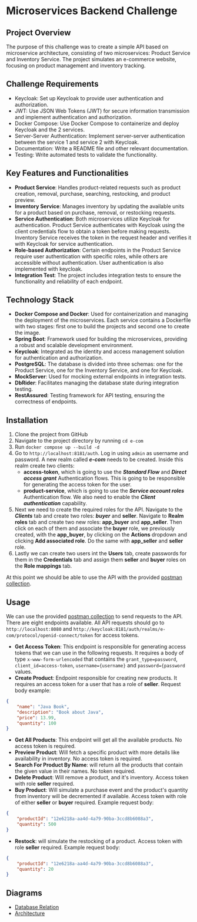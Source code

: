 # Microservices Backend Challenge

## Project Overview

The purpose of this challenge was to create a simple API based on microservice 
architecture, consisting of two microservices: Product Service and Inventory 
Service. The project simulates an e-commerce website, focusing on product management 
and inventory tracking.

## Challenge Requirements

- Keycloak: Set up Keycloak to provide user authentication and authorization.
- JWT: Use JSON Web Tokens (JWT) for secure information transmission and implement authentication and authorization.
- Docker Compose: Use Docker Compose to containerize and deploy Keycloak and the 2 services.
- Server-Server Authentication: Implement server-server authentication between the service 1 and service 2 with Keycloak.
- Documentation: Write a README file and other relevant documentation.
- Testing: Write automated tests to validate the functionality.

## Key Features and Functionalities

- **Product Service**: Handles product-related requests such as product creation, 
removal, purchase, searching, restocking, and product preview.
- **Inventory Service**: Manages inventory by updating the available units 
for a product based on purchase, removal, or restocking requests.
- **Service Authentication**: Both microservices utilize Keycloak for authentication. 
Product Service authenticates with Keycloak using the client credentials flow to obtain 
a token before making requests. Inventory Service receives the token in the request 
header and verifies it with Keycloak for service authentication.
- **Role-based Authorization**: Certain endpoints in the Product Service require user 
authentication with specific roles, while others are accessible without authentication.
User authentication is also implemented with keycloak.
- **Integration Test**: The project includes integration tests to ensure the functionality 
and reliability of each endpoint.

## Technology Stack

- **Docker Compose and Docker**: Used for containerization and managing the deployment 
of the microservices. Each service contains a Dockerfile with two stages: first one to build
the projects and second one to create the image.
- **Spring Boot**: Framework used for building the microservices, providing a robust 
and scalable development environment.
- **Keycloak**: Integrated as the identity and access management solution for authentication 
and authorization.
- **PostgreSQL**: The database is divided into three schemas: one for the Product Service, one for 
the Inventory Service, and one for Keycloak.
- **MockServer**: Used for mocking external endpoints in integration tests.
- **DbRider**: Facilitates managing the database state during integration testing.
- **RestAssured**: Testing framework for API testing, ensuring the correctness of endpoints.

## Installation

1. Clone the project from GitHub
2. Navigate to the project directory by running `cd e-com`
3. Run `docker compose up --build -d`
4. Go to `http://localhost:8181/auth`. Log in using `admin` as username and password.
A new realm called **_e-com_** needs to be created. Inside this realm create two clients: 
   - **access-token**, which is going to use the **_Standard Flow_** and **_Direct access grant_** 
   Authentication flows. This is going to be responsible for generating the access token for
   the user.
   - **product-service**, which is going to use the **_Service account roles_** Authentication flow.
   We also need to enable the **_Client authentication_** capability.
5. Next we need to create the required roles for the API. Navigate to the **_Clients_** tab
and create two roles: **_buyer_** and **__seller__**. Navigate to **__Realm roles__** tab and create
two new roles: **__app_buyer__** and **__app_seller__**. Then click on each of them and associate 
the **__buyer__** role, we previously created, with the **__app_buyer__**, by clicking on the 
**__Actions__** dropdown and clicking **__Add associated role__**. Do the same with **__app_seller__**
and **__seller__** role.
6. Lastly we can create two users int the **__Users__** tab, create passwords for them in the
**__Credentials__** tab and assign them **__seller__** and **__buyer__** roles on the 
**__Role mappings__** tab.

At this point we should be able to use the API with the provided [postman collection](./e-com.postman_collection.json).

## Usage

We can use the provided [postman collection](./e-com.postman_collection.json) to send requests to the API.
There are eight endpoints available. All API requests should go to `http://localhost:8080` and 
`http://keycloak:8181/auth/realms/e-com/protocol/openid-connect/token` for access tokens.
- **Get Access Token**: This endpoint is responsible for generating access tokens that we can
use in the following requests. It requires a body of type `x-www-form-urlencoded` that contains
the `grant_type=password`, `client_id=access-token`, `username={username}` and `password={password`
values.
- **Create Product**: Endpoint responsible for creating new products. It requires an access token
for a user that has a role of **__seller__**. Request body example:
```json
{
    "name": "Java Book",
    "description": "Book about Java",
    "price": 13.99,
    "quantity": 100
}
```
- **Get All Products**: This endpoint will get all the available products. No access token is required.
- **Preview Product**: Will fetch a specific product with more details like availability in inventory.
No access token is required.
- **Search For Product By Name**: will return all the products that contain the given value in their names.
No token required.
- **Delete Product**: Will remove a product, and it's inventory. Access token with role **__seller__**
required.
- **Buy Product**: Will simulate a purchase event and the product's quantity from inventory will be
decremented if available. Access token with role of either **__seller__** or **__buyer__** required. 
Example request body:
```json
{
    "productId": "12e6218a-aa4d-4a79-90ba-3ccd8b6088a3",
    "quantity": 500
}
```
- **Restock**: will simulate the restocking of a product. Access token with role **__seller__**
  required. Example request body:
```json
{
    "productId": "12e6218a-aa4d-4a79-90ba-3ccd8b6088a3",
    "quantity": 20
}
```

## Diagrams

- [Database Relation](./db.png)
- [Architecture](./architecture.png)